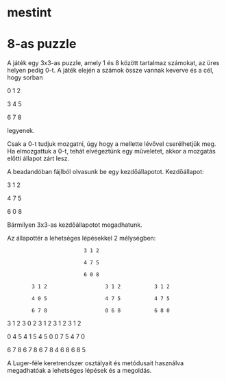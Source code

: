 # mestint

# 8-as puzzle

A játék egy 3x3-as puzzle, amely 1 és 8 között tartalmaz számokat, az üres helyen pedig 0-t.
A játék elején a számok össze vannak keverve és a cél, hogy sorban

0 1 2

3 4 5

6 7 8

legyenek.

Csak a 0-t tudjuk mozgatni, úgy hogy a mellette lévővel cserélhetjük meg. 
Ha elmozgattuk a 0-t, tehát elvégeztünk egy műveletet, akkor a mozgatás előtti állapot zárt lesz.

A beadandóban fájlból olvasunk be egy kezdőállapotot.
Kezdőállapot:

3 1 2

4 7 5

6 0 8

Bármilyen 3x3-as kezdőállapotot megadhatunk.

Az állapottér a lehetséges lépésekkel 2 mélységben:

                             3 1 2
                             
                             4 7 5
                             
                             6 0 8
                      
            3 1 2                   3 1 2           3 1 2

            4 0 5                   4 7 5           4 7 5
 
            6 7 8                   0 6 8           6 8 0

3 1 2       3 0 2      3 1 2        3 1 2           3 1 2

0 4 5       4 1 5      4 5 0        0 7 5           4 7 0

6 7 8       6 7 8      6 7 8        4 6 8           6 8 5

A Luger-féle keretrendszer osztályait és metódusait használva megadhatóak a lehetséges lépések és a megoldás.
